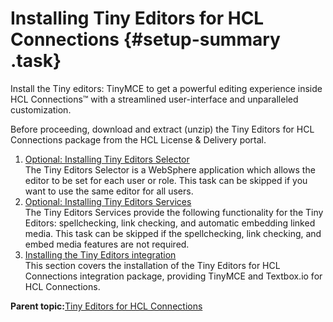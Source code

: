 # Installing Tiny Editors for HCL Connections {#setup-summary .task}

Install the Tiny editors: TinyMCE to get a powerful editing experience inside HCL Connections™ with a streamlined user-interface and unparalleled customization.

Before proceeding, download and extract \(unzip\) the Tiny Editors for HCL Connections package from the HCL License & Delivery portal.

1.  [Optional: Installing Tiny Editors Selector](t_01-setup_01-selector_00-summary.md)  
The Tiny Editors Selector is a WebSphere application which allows the editor to be set for each user or role. This task can be skipped if you want to use the same editor for all users.
2.  [Optional: Installing Tiny Editors Services](t_01-setup_02-services_00-summary.md)  
 The Tiny Editors Services provide the following functionality for the Tiny Editors: spellchecking, link checking, and automatic embedding linked media. This task can be skipped if the spellchecking, link checking, and embed media features are not required.
3.  [Installing the Tiny Editors integration](t_01-setup_03-editors_00-summary.md)  
This section covers the installation of the Tiny Editors for HCL Connections integration package, providing TinyMCE and Textbox.io for HCL Connections.

**Parent topic:**[Tiny Editors for HCL Connections](c_tiny-editors.md)

